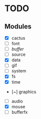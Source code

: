 # TODO
## Modules
- [x] cactus
- [ ] font
- [ ] *buffer*
- [ ] source
- [x] data
- [ ] gif
- [ ] system
- [x] fs
- [x] time
- [~] graphics
- [ ] audio
- [x] mouse
- [ ] bufferfx

